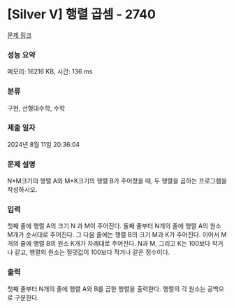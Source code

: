 # [Silver V] 행렬 곱셈 - 2740 

[문제 링크](https://www.acmicpc.net/problem/2740) 

### 성능 요약

메모리: 16216 KB, 시간: 136 ms

### 분류

구현, 선형대수학, 수학

### 제출 일자

2024년 8월 11일 20:36:04

### 문제 설명

<p>N*M크기의 행렬 A와 M*K크기의 행렬 B가 주어졌을 때, 두 행렬을 곱하는 프로그램을 작성하시오.</p>

### 입력 

 <p>첫째 줄에 행렬 A의 크기 N 과 M이 주어진다. 둘째 줄부터 N개의 줄에 행렬 A의 원소 M개가 순서대로 주어진다. 그 다음 줄에는 행렬 B의 크기 M과 K가 주어진다. 이어서 M개의 줄에 행렬 B의 원소 K개가 차례대로 주어진다. N과 M, 그리고 K는 100보다 작거나 같고, 행렬의 원소는 절댓값이 100보다 작거나 같은 정수이다.</p>

### 출력 

 <p>첫째 줄부터 N개의 줄에 행렬 A와 B를 곱한 행렬을 출력한다. 행렬의 각 원소는 공백으로 구분한다.</p>

